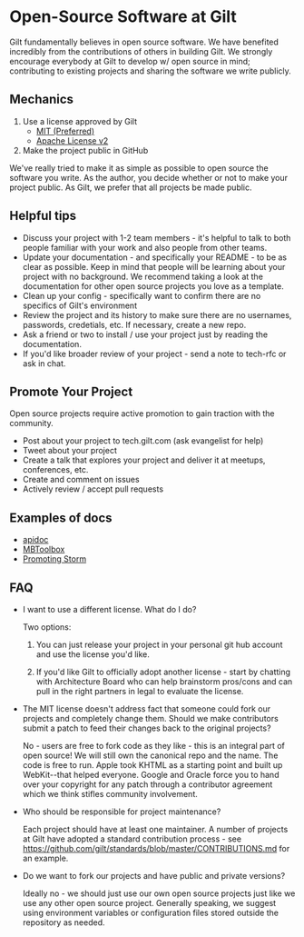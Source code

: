 # Open-Source Software at Gilt

Gilt fundamentally believes in open source software. We have benefited
incredibly from the contributions of others in building Gilt. We
strongly encourage everybody at Gilt to develop w/ open source in
mind; contributing to existing projects and sharing the software we
write publicly.

## Mechanics

1. Use a license approved by Gilt
   - [MIT (Preferred)](https://raw.githubusercontent.com/gilt/standards-open-source/master/licenses/mit)
   - [Apache License v2](https://raw.githubusercontent.com/gilt/standards-open-source/master/licenses/apache-v2)
2. Make the project public in GitHub

We've really tried to make it as simple as possible to open source the
software you write. As the author, you decide whether or not to make
your project public. As Gilt, we prefer that all projects be made
public.


## Helpful tips

  - Discuss your project with 1-2 team members - it's helpful to talk to both people familiar with your work and also people from other teams.
  - Update your documentation - and specifically your README - to be as clear as possible. Keep in mind that people will be learning about your project with no background. We recommend taking a look at the documentation for other open source projects you love as a template.
  - Clean up your config - specifically want to confirm there are no specifics of Gilt's environment
  - Review the project and its history to make sure there are no usernames, passwords, credetials, etc. If necessary, create a new repo.
  - Ask a friend or two to install / use your project just by reading the documentation.
  - If you'd like broader review of your project - send a note to tech-rfc or ask in chat.

## Promote Your Project

Open source projects require active promotion to gain traction with the community. 

  - Post about your project to tech.gilt.com (ask evangelist for help)
  - Tweet about your project
  - Create a talk that explores your project and deliver it at meetups, conferences, etc.
  - Create and comment on issues
  - Actively review / accept pull requests

## Examples of docs

  - [apidoc](http://www.apidoc.me/doc/)
  - [MBToolbox](https://github.com/gilt/MBToolbox)
  - [Promoting Storm](http://nathanmarz.com/blog/history-of-apache-storm-and-lessons-learned.html)

## FAQ

  - I want to use a different license. What do I do?

    Two options:

      1. You can just release your project in your personal git hub
         account and use the license you'd like.

      2. If you'd like Gilt to officially adopt another license -
         start by chatting with Architecture Board who can help
         brainstorm pros/cons and can pull in the right partners in
         legal to evaluate the license.

  - The MIT license doesn't address fact that someone could fork our
    projects and completely change them. Should we make contributors
    submit a patch to feed their changes back to the original
    projects?

    No - users are free to fork code as they like - this is an
    integral part of open source! We will still own the canonical repo
    and the name. The code is free to run. Apple took KHTML as a
    starting point and built up WebKit--that helped everyone. Google
    and Oracle force you to hand over your copyright for any patch
    through a contributor agreement which we think stifles community
    involvement.


  - Who should be responsible for project maintenance?

    Each project should have at least one maintainer. A number of
    projects at Gilt have adopted a standard contribution process -
    see https://github.com/gilt/standards/blob/master/CONTRIBUTIONS.md
    for an example.

  - Do we want to fork our projects and have public and private versions?

    Ideally no - we should just use our own open source projects just
    like we use any other open source project. Generally speaking, we
    suggest using environment variables or configuration files stored
    outside the repository as needed.
